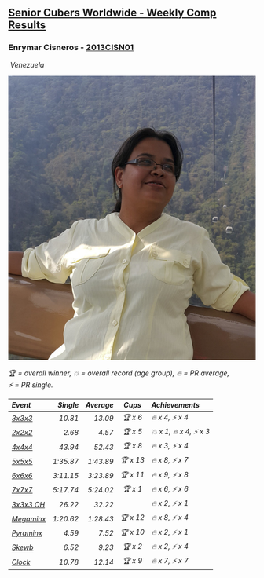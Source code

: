 <style>table {white-space: nowrap;}</style>
<link rel="stylesheet" type="text/css" href="/scw-comp/css/flags.css" />

## [Senior Cubers Worldwide - Weekly Comp Results](/scw-comp/results/)
### Enrymar Cisneros - [2013CISN01](https://www.worldcubeassociation.org/persons/2013CISN01)

<i class="flag flag-VE" />&nbsp;Venezuela

![Enrymar Cisneros](1530205432.jpg)

<span style="white-space: nowrap;">🏆 = overall winner</span>, <span style="white-space: nowrap;">💥 = overall record (age group)</span>, <span style="white-space: nowrap;">🔥 = PR average</span>, <span style="white-space: nowrap;">⚡ = PR single</span>.

| Event | Single | Average | Cups | Achievements|
| :-- | --: | --: | :--: | :-- |
| [3x3x3](333.md) | 10.81 | 13.09 | 🏆 x 6 | 🔥 x 4, ⚡ x 4 |
| [2x2x2](222.md) | 2.68 | 4.57 | 🏆 x 5 | 💥 x 1, 🔥 x 4, ⚡ x 3 |
| [4x4x4](444.md) | 43.94 | 52.43 | 🏆 x 8 | 🔥 x 3, ⚡ x 4 |
| [5x5x5](555.md) | 1:35.87 | 1:43.89 | 🏆 x 13 | 🔥 x 8, ⚡ x 7 |
| [6x6x6](666.md) | 3:11.15 | 3:23.89 | 🏆 x 11 | 🔥 x 9, ⚡ x 8 |
| [7x7x7](777.md) | 5:17.74 | 5:24.02 | 🏆 x 1 | 🔥 x 6, ⚡ x 6 |
| [3x3x3 OH](333oh.md) | 26.22 | 32.22 |  | 🔥 x 2, ⚡ x 1 |
| [Megaminx](minx.md) | 1:20.62 | 1:28.43 | 🏆 x 12 | 🔥 x 8, ⚡ x 4 |
| [Pyraminx](pyram.md) | 4.59 | 7.52 | 🏆 x 10 | 🔥 x 2, ⚡ x 1 |
| [Skewb](skewb.md) | 6.52 | 9.23 | 🏆 x 2 | 🔥 x 2, ⚡ x 4 |
| [Clock](clock.md) | 10.78 | 12.14 | 🏆 x 9 | 🔥 x 7, ⚡ x 7 |

<!-- Global site tag (gtag.js) - Google Analytics -->
<script async src="https://www.googletagmanager.com/gtag/js?id=UA-86348435-3"></script>
<script>window.dataLayer = window.dataLayer || []; function gtag() {dataLayer.push(arguments);} gtag('js', new Date()); gtag('config', 'UA-86348435-3');</script>

